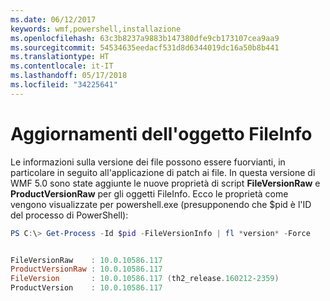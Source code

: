 ```yaml
---
ms.date: 06/12/2017
keywords: wmf,powershell,installazione
ms.openlocfilehash: 63c3b8237a9883b147380dfe9cb173107cea9aa9
ms.sourcegitcommit: 54534635eedacf531d8d6344019dc16a50b8b441
ms.translationtype: HT
ms.contentlocale: it-IT
ms.lasthandoff: 05/17/2018
ms.locfileid: "34225641"
---
```

# <a name="updates-to-fileinfo-object"></a>Aggiornamenti dell'oggetto FileInfo
Le informazioni sulla versione dei file possono essere fuorvianti, in particolare in seguito all'applicazione di patch ai file. In questa versione di WMF 5.0 sono state aggiunte le nuove proprietà di script **FileVersionRaw** e **ProductVersionRaw** per gli oggetti FileInfo. Ecco le proprietà come vengono visualizzate per powershell.exe (presupponendo che $pid è l'ID del processo di PowerShell):

```powershell
PS C:\> Get-Process -Id $pid -FileVersionInfo | fl *version* -Force


FileVersionRaw    : 10.0.10586.117
ProductVersionRaw : 10.0.10586.117
FileVersion       : 10.0.10586.117 (th2_release.160212-2359)
ProductVersion    : 10.0.10586.117
